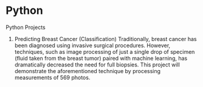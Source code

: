 # Python
Python Projects
1. Predicting Breast Cancer (Classification)
Traditionally, breast cancer has been diagnosed using invasive surgical procedures. However, techniques, such as image processing of just a single drop of specimen (fluid taken from the breast tumor) paired with machine learning, has dramatically decreased the need for full biopsies.
This project will demonstrate the aforementioned technique by processing measurements of 569 photos.
